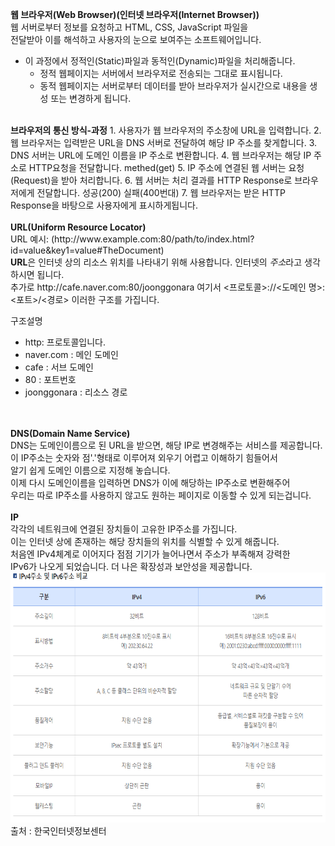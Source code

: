 <strong>웹 브라우저(Web Browser)(인터넷 브라우저(Internet Browser))</strong> <br>
웹 서버로부터 정보를 요청하고 HTML, CSS, JavaScript 파일을  <br>
전달받아 이를 해석하고 사용자의 눈으로 보여주는 소프트웨어입니다.
- 이 과정에서 정적인(Static)파일과 동적인(Dynamic)파일을 처리해줍니다.
    - 정적 웹페이지는 서버에서 브라우저로 전송되는 그대로 표시됩니다.
    - 동적 웹페이지는 서버로부터 데이터를 받아 브라우저가 실시간으로 내용을 생성 또는 변경하게 됩니다.
<br>
<strong>브라우저의 통신 방식-과정</strong>
1. 사용자가 웹 브라우저의 주소창에 URL을 입력합니다.
2. 웹 브라우저는 입력받은 URL을 DNS 서버로 전달하여 해당 IP 주소를 찾게합니다.
3. DNS 서버는 URL에 도메인 이름을 IP 주소로 변환합니다.
4. 웹 브라우저는 해당 IP 주소로 HTTP요청을 전달합니다. methed(get)
5. IP 주소에 연결된 웹 서버는 요청(Request)을 받아 처리합니다.
6. 웹 서버는 처리 결과를 HTTP Response로 브라우저에게 전달합니다. 성공(200) 실패(400번대)
7. 웹 브라우저는 받은 HTTP Response을 바탕으로 사용자에게 표시하게됩니다.
<br>
<br>
<strong>URL(Uniform Resource Locator)</strong> <br>
URL 예시: (http://www.example.com:80/path/to/index.html?id=value&key1=value#TheDocument) <br>
<strong>URL</strong>은 인터넷 상의 리소스 위치를 나타내기 위해 사용합니다. 인터넷의 <em>주소</em>라고 생각하시면 됩니다. <br>
추가로 http://cafe.naver.com:80/joonggonara 여기서 <프로토콜>://<도메인 명>:<포트>/<경로> 이러한 구조를 가집니다.<br>

구조설명
- http: 프로토콜입니다.
- naver.com : 메인 도메인
- cafe : 서브 도메인
- 80 : 포트번호
- joonggonara : 리소스 경로

<br>
<br>
<strong>DNS(Domain Name Service)</strong> <br>
DNS는 도메인이름으로 된 URL을 받으면, 해당 IP로 변경해주는 서비스를 제공합니다. <br>
이 IP주소는 숫자와 점'.'형태로 이루어져 외우기 어렵고 이해하기 힘들어서  <br>
알기 쉽게 도메인 이름으로 지정해 놓습니다. <br>
이제 다시 도메인이름을 입력하면 DNS가 이에 해당하는 IP주소로 변환해주어 <br>
우리는 따로 IP주소를 사용하지 않고도 원하는 페이지로 이동할 수 있게 되는겁니다.<br>
<br>
<strong>IP</strong> <br>
각각의 네트워크에 연결된 장치들이 고유한 IP주소를 가집니다.<br>
이는 인터넷 상에 존재하는 해당 장치들의 위치를 식별할 수 있게 해줍니다.<br>
처음엔 IPv4체계로 이어지다 점점 기기가 늘어나면서 주소가 부족해져 강력한<br>
IPv6가 나오게 되었습니다. 더 나은 확장성과 보안성을 제공합니다.<br>
<img src="IPv4 VS IPv6비교.png" alt="" width="800" height="400">
출처 : 한국인터넷정보센터 <br><br>

